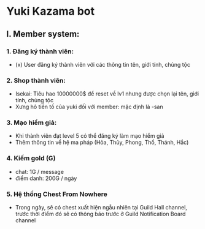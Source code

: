 # Yuki Kazama bot

## I. Member system:

### 1. Đăng ký thành viên:
- (x) User đăng ký thành viên với các thông tin tên, giới tính, chủng tộc
### 2. Shop thành viên:
- Isekai: Tiêu hao 10000000$ để reset về lv1 nhưng được chọn lại tên, giới tính, chủng tộc
- Xưng hô tiền tố của yuki đối với member: mặc định là -san
### 3. Mạo hiểm giả:
- Khi thành viên đạt level 5 có thể đăng ký làm mạo hiểm giả
- Thêm thông tin về hệ ma pháp (Hỏa, Thủy, Phong, Thổ, Thánh, Hắc)
### 4. Kiếm gold (G)
- chat: 1G / message
- điểm danh: 200G / ngày 
### 5. Hệ thống Chest From Nowhere
- Trong ngày, sẽ có chest xuất hiện ngẫu nhiên tại Guild Hall channel, trước thời điểm đó sẽ có thông báo trước ở Guild Notification Board channel